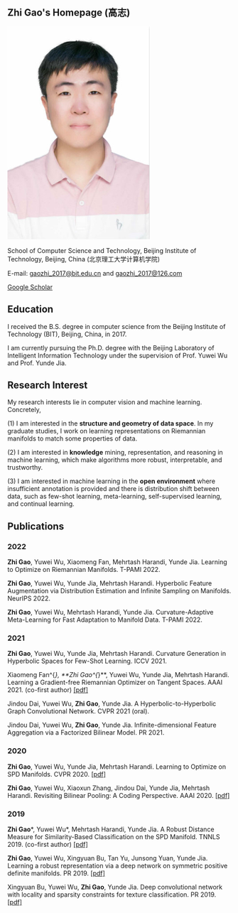 

## Zhi Gao's Homepage  (高志)

![Image](https://github.com/ZhiGaomcislab/ZhiGaomcislab.github.io/blob/master/zhigao_small_small.jpg)

School of Computer Science and Technology, Beijing Institute of Technology, Beijing, China  (北京理工大学计算机学院)

E-mail: gaozhi_2017@bit.edu.cn and gaozhi_2017@126.com

[Google Scholar](https://scholar.google.com.hk/citations?hl=zh-CN&user=X4FB-QYAAAAJ)

## Education
I received the B.S. degree in computer science from the Beijing Institute of Technology (BIT), Beijing, China, in 2017. 

I am currently pursuing the Ph.D. degree with the Beijing Laboratory of Intelligent Information Technology under the supervision of Prof. Yuwei Wu and Prof. Yunde Jia. 

## Research Interest
My research interests lie in computer vision and machine learning. Concretely, 

(1) I am interested in the **structure and geometry of data space**. In my graduate studies, I work on learning representations on Riemannian manifolds to match some properties of data. 

(2) I am interested in **knowledge** mining, representation, and reasoning in machine learning, which make algorithms more robust, interpretable, and trustworthy. 

(3) I am interested in machine learning in the **open environment** where insufficient annotation is provided and there is distribution shift between data, such as few-shot learning, meta-learning, self-supervised learning, and continual learning. 



## Publications

### 2022
**Zhi Gao**, Yuwei Wu, Xiaomeng Fan, Mehrtash Harandi, Yunde Jia. Learning to Optimize on Riemannian Manifolds. T-PAMI 2022.

**Zhi Gao**, Yuwei Wu, Yunde Jia, Mehrtash Harandi. Hyperbolic Feature Augmentation via Distribution Estimation and Infinite Sampling on Manifolds. NeurIPS 2022.

**Zhi Gao**, Yuwei Wu, Mehrtash Harandi, Yunde Jia. Curvature-Adaptive Meta-Learning for Fast Adaptation to Manifold Data. T-PAMI 2022.

### 2021
**Zhi Gao**, Yuwei Wu, Yunde Jia, Mehrtash Harandi. Curvature Generation in Hyperbolic Spaces for Few-Shot Learning. ICCV 2021.

Xiaomeng Fan^{*}, **Zhi Gao^{*}**, Yuwei Wu, Yunde Jia, Mehrtash Harandi. Learning a Gradient-free Riemannian Optimizer on Tangent Spaces. AAAI 2021. (co-first author) [[pdf]](https://drive.google.com/file/d/1kPbOPnO1Ciur-9t_ABWOnOFkE6v_pM1L/view?usp=sharing)

Jindou Dai, Yuwei Wu, **Zhi Gao**, Yunde Jia. A Hyperbolic-to-Hyperbolic Graph Convolutional Network. CVPR 2021 (oral).

Jindou Dai, Yuwei Wu, **Zhi Gao**, Yunde Jia. Infinite-dimensional Feature Aggregation via a Factorized Bilinear Model. PR 2021.

### 2020
**Zhi Gao**, Yuwei Wu, Yunde Jia, Mehrtash Harandi. Learning to Optimize on SPD Manifolds. CVPR 2020. [[pdf]](https://drive.google.com/file/d/1mPAcckPItzFU-BNSn10glnDaUOe7aiY0/view?usp=sharing)

**Zhi Gao**, Yuwei Wu, Xiaoxun Zhang, Jindou Dai, Yunde Jia, Mehrtash Harandi. Revisiting Bilinear Pooling: A Coding Perspective. AAAI 2020. [[pdf]](https://drive.google.com/open?id=1Bf6lV3TkZcyoogDjggezaSDuAj2O9ab5)


### 2019
**Zhi Gao***, Yuwei Wu*, Mehrtash Harandi, Yunde Jia. A Robust Distance Measure for Similarity-Based Classification on the SPD Manifold. TNNLS 2019. (co-first author) [[pdf]](https://drive.google.com/open?id=1oKezQbXILLbEclTZj0VkZOBeDoI8UUIZ)

**Zhi Gao**, Yuwei Wu, Xingyuan Bu, Tan Yu, Junsong Yuan, Yunde Jia. Learning a robust representation via a deep network on symmetric positive definite manifolds. PR 2019. [[pdf]](https://drive.google.com/open?id=1lpjNrloAoc6GPXq92iSYyzGn1i5O7aX_)

Xingyuan Bu, Yuwei Wu, **Zhi Gao**, Yunde Jia. Deep convolutional network with locality and sparsity constraints for texture classification. PR 2019. [[pdf]](https://drive.google.com/open?id=17G69lfchEm7hVdIiE8NimtZsWZScZmB3)

